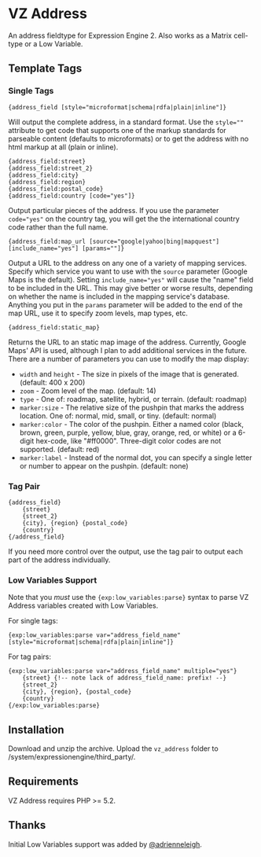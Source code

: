 VZ Address
==========

An address fieldtype for Expression Engine 2. Also works as a Matrix cell-type or a Low Variable.

Template Tags
-------------

### Single Tags ###

    {address_field [style="microformat|schema|rdfa|plain|inline"]}

Will output the complete address, in a standard format. Use the `style=""` attribute to get code that supports one of the markup standards for parseable content (defaults to microformats) or to get the address with no html markup at all (plain or inline).

    {address_field:street}
    {address_field:street_2}
    {address_field:city}
    {address_field:region}
    {address_field:postal_code}
    {address_field:country [code="yes"]}

Output particular pieces of the address. If you use the parameter `code="yes"` on the country tag, you will get the the international country code rather than the full name.

    {address_field:map_url [source="google|yahoo|bing|mapquest"] [include_name="yes"] [params=""]}

Output a URL to the address on any one of a variety of mapping services. Specify which service you want to use with the `source` parameter (Google Maps is the default). Setting `include_name="yes"` will cause the "name" field to be included in the URL. This may give better or worse results, depending on whether the name is included in the mapping service's database. Anything you put in the `params` parameter will be added to the end of the map URL, use it to specify zoom levels, map types, etc.

    {address_field:static_map}

Returns the URL to an static map image of the address. Currently, Google Maps' API is used, although I plan to add additional services in the future. There are a number of parameters you can use to modify the map display:

* `width` and `height` - The size in pixels of the image that is generated. (default: 400 x 200)
* `zoom` - Zoom level of the map. (default: 14)
* `type` - One of: roadmap, satellite, hybrid, or terrain. (default: roadmap)
* `marker:size` - The relative size of the pushpin that marks the address location. One of: normal, mid, small, or tiny. (default: normal)
* `marker:color` - The color of the pushpin. Either a named color (black, brown, green, purple, yellow, blue, gray, orange, red, or white) or a 6-digit hex-code, like "#ff0000". Three-digit color codes are not supported. (default: red)
* `marker:label` - Instead of the normal dot, you can specify a single letter or number to appear on the pushpin. (default: none)

### Tag Pair ###

    {address_field}
        {street}
        {street_2}
        {city}, {region} {postal_code}
        {country}
    {/address_field}

If you need more control over the output, use the tag pair to output each part of the address individually.

### Low Variables Support ###

Note that you *must* use the `{exp:low_variables:parse}` syntax to parse VZ Address variables created with Low Variables.

For single tags:

    {exp:low_variables:parse var="address_field_name" [style="microformat|schema|rdfa|plain|inline"]}

For tag pairs:

    {exp:low_variables:parse var="address_field_name" multiple="yes"}
        {street} {!-- note lack of address_field_name: prefix! --}
        {street_2}
        {city}, {region}, {postal_code}
        {country}
    {/exp:low_variables:parse}

Installation
------------

Download and unzip the archive. Upload the `vz_address` folder to /system/expressionengine/third_party/.

Requirements
------------

VZ Address requires PHP >= 5.2.

Thanks
------

Initial Low Variables support was added by <a href="https://twitter.com/adrienneleigh">@adrienneleigh</a>.